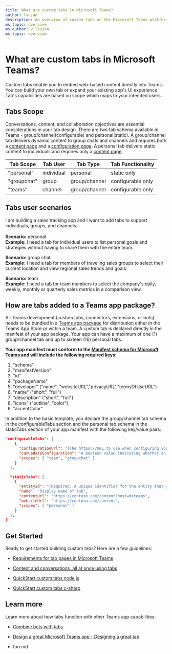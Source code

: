 ```yaml
---
title: What are custom tabs in Microsoft Teams?
author: laujan
description: An overview of custom tabs on the Microsoft Teams platform
ms.topic: overview
ms.author: v-laujan
ms.topic: overview
---
```

# What are custom tabs in Microsoft Teams?

Custom tabs enable you to embed web-based content directly into Teams. You can build your own tab or expand your existing app's UI experience. Tab's capabilities are based on scope which maps to your intended users.

## Tabs Scope

Conversations, content, and collaboration objectives are essential considerations in your tab design. There are two tab schema available in Teams - group/channel(configurable) and personal(static). A group/channel tab delivers dynamic content to group chats and channels and requires both a [content page](../old/concepts/tabs/tabs-content.md) and a [configuration page](../_old/concepts/tabs/tabs-configuration.md). A personal tab delivers static content to individuals and requires only a [content page](../_old/concepts/tabs/tabs-content.md).

|Tab Scope|Tab User|Tab Type| Tab Functionality |
| --- | ---| --- | --- |
|"personal"|individual|personal|static only|
|"groupchat"|group| group/channel|configurable only|
|"teams"|channel| group/channel|configurable only|

## Tabs user scenarios

I am building a sales tracking app and I want to add tabs to support individuals, groups, and channels. \
\
**Scenario:** personal \
**Example:** I need a tab for individual users to list personal goals and strategies without having to share them with the entire team.

**Scenario:** group chat \
**Example:** I need a tab for members of traveling sales groups to select their current location and view regional sales trends and goals.

**Scenario:** team \
**Example:** I need a tab for team members to select the company's daily, weekly, monthly or quarterly sales metrics in a comparison view.

## How are tabs added to a Teams app package?

All Teams development (custom tabs, connectors, extensions, or bots) needs to be bundled in a [Teams app package](../_old/concepts/apps/apps-package) for distribution either in the Teams App Store or within a team. A custom tab is declared directly in the manifest of your app package. Your app can have a maximum of one (1) group/channel tab and up to sixteen (16) personal tabs.

**Your app manifest must conform to the [Manifest schema for Microsoft Teams](../_old/resources/schema/manifest-schema.md) and will include the following required keys:**

1. "schema"
1. "manifestVersion"
1. "id"
1. "packageName"
1. "developer" ("name", "websiteURL","privacyURL","termsOfUseURL")
1. "name" ("short", "full")
1. "description" ("short", "full")
1. "icons" ("outline", "color")
1. "accentColor"

In addition to the basic template, you declare the group/channel tab schema in the configurableTabs section and the personal tab schema in the staticTabs section of your app manifest with the following key/value pairs:

```json
"configurableTabs": [
    {
      "configurationUrl": "[The https://URL to use when configuring your tab.]",
      "canUpdateConfiguration": "A boolean value indicating whether an instance of your tab's configuration can be updated by the user after creation. Default: "true"]",
      "scopes": [ "team", "groupchat" ]
    }
  ],
```

```json
  "staticTabs": [
    {
      "entityId": "[Required. A unique identifier for the entity that your tab displays]",
      "name": "Display name of tab",
      "contentUrl": "https://contoso.com/content?host=msteams",
      "websiteUrl": "https://contoso.com/content",
      "scopes": [ "personal" ]
    }
  ],
}
```

## Get Started

Ready to get started building custom tabs? Here are a few guidelines:

- [Requirements for tab pages in Microsoft Teams](../_old/concepts/tabs/tabs-requirements.md)

- [Content and conversations, all at once using tabs](../_old/resources/design/framework/tabs.md)

- [QuickStart custom tabs node.js](quickstarts/create-custom-tabs-with-node-js.md)

- [QuickStart custom tabs c-sharp](quickstart/foo.md)

## Learn more

Learn more about how tabs function with other Teams app capabilities:

- [Combine bots with tabs](../_old/concepts/bots/bots-with-tabs.md)

- [Design a great Microsoft Teams app - Designing a great tab](../_old/get-started/design#designing-a-great-tab.md)

- foo.md
